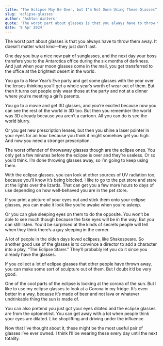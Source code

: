 ```yaml
---
title: "The Eclipse May Be Over, but I'm Not Done Using These Glasses"
slug: 'eclipse-glasses'
author: 'Ashton Winters'
quote: 'The worst part about glasses is that you always have to throw them away. It doesn’t matter what kind—they just don’t last.'
date: '9 Apr 2024'
---
```


The worst part about glasses is that you always have to throw them away. It doesn’t matter what kind—they just don’t last.

One day you buy a nice new pair of sunglasses, and the next day your boss transfers you to the Antarctica office during the six months of darkness. And just when your moon glasses come in the mail, you get transferred to the office at the brightest desert in the world.

You go to a New Year’s Eve party and get some glasses with the year over the lenses thinking you’ll get a whole year’s worth of wear out of them. But then it turns out people only wear those at the party and not at a dinner where you’re meeting a girl’s parents.

You go to a movie and get 3D glasses, and you’re excited because now you can see the rest of the world in 3D too. But then you remember the world was 3D already because you aren’t a cartoon. All you can do is see the world blurry.

Or you get new prescription lenses, but then you shine a laser pointer in your eyes for an hour because you think it might somehow get you high. And now you need a stronger prescription.

The worst offender of throwaway glasses though are the eclipse ones. You only get a few minutes before the eclipse is over and they’re useless. Or so you’d think. I’m done throwing glasses away, so I’m going to keep using them.

With the eclipse glasses, you can look at other sources of UV radiation too, because you’ll know it’s being blocked. I like to go to the pet store and stare at the lights over the lizards. That can get you a few more hours to days of use depending on how well-behaved you are in the pet store.

If you print a picture of your eyes out and stick them onto your eclipse glasses, you can make it look like you’re awake when you’re asleep.

Or you can glue sleeping eyes on them to do the opposite. You won’t be able to see much though because the fake eyes will be in the way. But you can still listen. You'd be surprised at the kinds of secrets people will tell when they think there’s a guy sleeping in the corner.

A lot of people in the olden days loved eclipses, like Shakespeare. So another good use of the glasses is to convince a director to add a character into a play, “The Eclipse Starer.” They’ll probably let you do it since you already have the glasses.

If you collect a lot of eclipse glasses that other people have thrown away, you can make some sort of sculpture out of them. But I doubt it’d be very good.

One of the cool parts of the eclipse is looking at the corona of the sun. But I like to use my eclipse glasses to look at a Corona in my fridge. It’s even better in a way, because it’s made of beer and not lava or whatever undrinkable thing the sun is made of.

You can also pretend you just got your eyes dilated and the eclipse glasses are from the optometrist. You can get away with a lot when people think your eyes are dilated. Like shoplifting and driving under the influence.

Now that I’ve thought about it, these might be the most useful pair of glasses I’ve ever owned. I think I’ll be wearing these every day until the next totality.